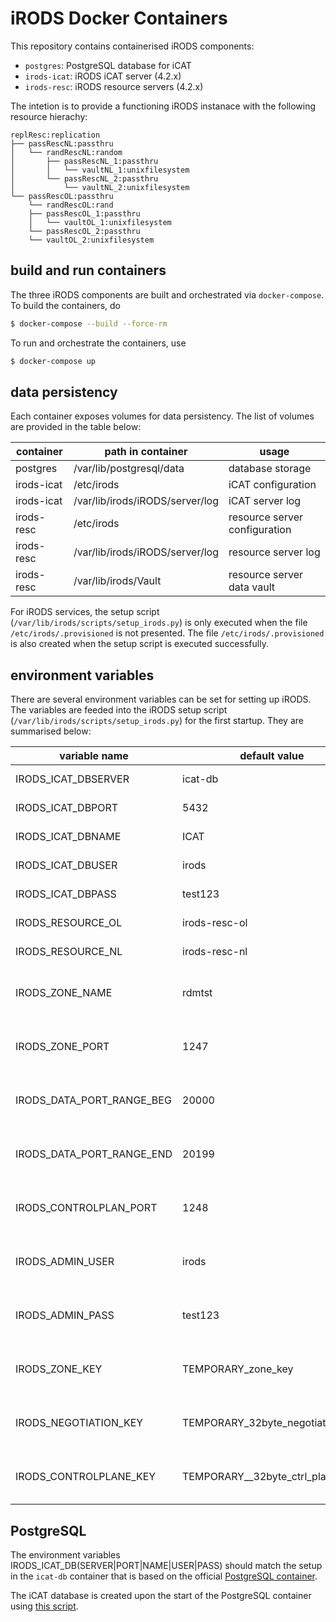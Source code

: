 # iRODS Docker Containers

This repository contains containerised iRODS components:

- `postgres`: PostgreSQL database for iCAT
- `irods-icat`: iRODS iCAT server (4.2.x)
- `irods-resc`: iRODS resource servers (4.2.x)

The intetion is to provide a functioning iRODS instanace with the following resource hierachy:

```
replResc:replication
├── passRescNL:passthru
│   └── randRescNL:random
│       ├── passRescNL_1:passthru
│       │   └── vaultNL_1:unixfilesystem
│       └── passRescNL_2:passthru
│           └── vaultNL_2:unixfilesystem
└── passRescOL:passthru
    └── randRescOL:rand 
    ├── passRescOL_1:passthru
    │   └── vaultOL_1:unixfilesystem
    └── passRescOL_2:passthru
    └── vaultOL_2:unixfilesystem
```

## build and run containers

The three iRODS components are built and orchestrated via `docker-compose`.  To build the containers, do

```bash
$ docker-compose --build --force-rm
```

To run and orchestrate the containers, use

```bash
$ docker-compose up
```

## data persistency

Each container exposes volumes for data persistency.  The list of volumes are provided in the table below:

| container  | path in container               | usage                         |
|------------|---------------------------------|-------------------------------|
| postgres   | /var/lib/postgresql/data        | database storage              |
| irods-icat | /etc/irods                      | iCAT configuration            |
| irods-icat | /var/lib/irods/iRODS/server/log | iCAT server log               |
| irods-resc | /etc/irods                      | resource server configuration |
| irods-resc | /var/lib/irods/iRODS/server/log | resource server log           |
| irods-resc | /var/lib/irods/Vault            | resource server data vault    |

For iRODS services, the setup script (`/var/lib/irods/scripts/setup_irods.py`) is only executed when the file `/etc/irods/.provisioned` is not presented.  The file `/etc/irods/.provisioned` is also created when the setup script is executed successfully.

## environment variables

There are several environment variables can be set for setting up iRODS.  The variables are feeded into the iRODS setup script (`/var/lib/irods/scripts/setup_irods.py`) for the first startup.  They are summarised below:

|   variable name           | default value                    |  container |
|---------------------------|----------------------------------|------------|
| IRODS_ICAT_DBSERVER       | icat-db                          | irods-icat |
| IRODS_ICAT_DBPORT         | 5432                             | irods-icat |
| IRODS_ICAT_DBNAME         | ICAT                             | irods-icat |
| IRODS_ICAT_DBUSER         | irods                            | irods-icat |  
| IRODS_ICAT_DBPASS         | test123                          | irods-icat |
| IRODS_RESOURCE_OL         | irods-resc-ol                    | irods-icat |
| IRODS_RESOURCE_NL         | irods-resc-nl                    | irods-icat | 
| IRODS_ZONE_NAME           | rdmtst                           | irods-icat, irods-resc |
| IRODS_ZONE_PORT           | 1247                             | irods-icat, irods-resc |
| IRODS_DATA_PORT_RANGE_BEG | 20000                            | irods-icat, irods-resc |
| IRODS_DATA_PORT_RANGE_END | 20199                            | irods-icat, irods-resc |
| IRODS_CONTROLPLAN_PORT    | 1248                             | irods-icat, irods-resc |
| IRODS_ADMIN_USER          | irods                            | irods-icat, irods-resc |
| IRODS_ADMIN_PASS          | test123                          | irods-icat, irods-resc |
| IRODS_ZONE_KEY            | TEMPORARY_zone_key               | irods-icat, irods-resc |
| IRODS_NEGOTIATION_KEY     | TEMPORARY_32byte_negotiation_key | irods-icat, irods-resc |
| IRODS_CONTROLPLANE_KEY    | TEMPORARY__32byte_ctrl_plane_key | irods-icat, irods-resc |

## PostgreSQL

The environment variables IRODS_ICAT_DB(SERVER|PORT|NAME|USER|PASS) should match the setup in the `icat-db` container that is based on the official [PostgreSQL container](https://hub.docker.com/r/_/postgres/).

The iCAT database is created upon the start of the PostgreSQL container using [this script](https://github.com/hurngchunlee/docker-irods/blob/master/postgres/init-icat-db.sh). 
